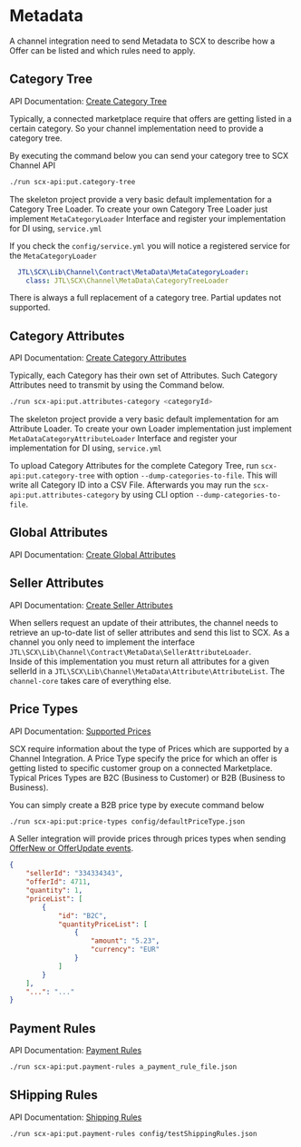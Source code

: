 # Metadata

A channel integration need to send Metadata to SCX to describe how a Offer can be listed and which rules need to apply.
 
## Category Tree

API Documentation: [Create Category Tree](https://scx-sandbox.ui.jtl-software.com/docs/api_channel.html#operation/CreateChannelCategoryTree)

Typically, a connected marketplace require that offers are getting listed in a certain category. So your channel implementation 
need to provide a category tree. 

By executing the command below you can send your category tree to SCX Channel API

````bash
./run scx-api:put.category-tree
````

The skeleton project provide a very basic default implementation for a Category Tree Loader. To create your own 
Category Tree Loader just implement `MetaCategoryLoader` Interface and register your implementation for DI 
using, `service.yml` 

If you check the `config/service.yml` you will notice a registered service for the `MetaCategoryLoader`

````yaml
  JTL\SCX\Lib\Channel\Contract\MetaData\MetaCategoryLoader:
    class: JTL\SCX\Channel\MetaData\CategoryTreeLoader
````

There is always a full replacement of a category tree. Partial updates not supported.

## Category Attributes

API Documentation: [Create Category Attributes](https://scx-sandbox.ui.jtl-software.com/docs/api_channel.html#operation/CreateCategoryAttributes)

Typically, each Category has their own set of Attributes. Such Category Attributes need to transmit by using the Command 
below.  

````bash
./run scx-api:put.attributes-category <categoryId>
````

The skeleton project provide a very basic default implementation for am Attribute Loader. To create your own 
Loader implementation just implement `MetaDataCategoryAttributeLoader` Interface and register your implementation 
for DI using, `service.yml` 

To upload Category Attributes for the complete Category Tree, run `scx-api:put.category-tree` with option 
`--dump-categories-to-file`. This will write all Category ID into a CSV File. Afterwards you may run 
the `scx-api:put.attributes-category` by using CLI option `--dump-categories-to-file`. 

## Global Attributes

API Documentation: [Create Global Attributes](https://scx-sandbox.ui.jtl-software.com/docs/api_channel.html#operation/CreateGlobalAttributes)

## Seller Attributes

API Documentation: [Create Seller Attributes](https://scx-sandbox.ui.jtl-software.com/docs/api_channel.html#operation/CreateSellerAttributes)

When sellers request an update of their attributes, the channel needs to retrieve an up-to-date list of seller attributes 
and send this list to SCX. As a channel you only need to implement the interface `JTL\SCX\Lib\Channel\Contract\MetaData\SellerAttributeLoader`.  
Inside of this implementation you must return all attributes for a given sellerId in a `JTL\SCX\Lib\Channel\MetaData\Attribute\AttributeList`. 
The `channel-core` takes care of everything else. 

## Price Types

API Documentation: [Supported Prices](https://scx-sandbox.ui.jtl-software.com/docs/api_channel.html#tag/Supported-Prices)

SCX require information about the type of Prices which are supported by a Channel Integration. A Price Type specify the price 
for which an offer is getting listed to specific customer group on a connected Marketplace. Typical Prices Types are 
B2C (Business to Customer) or B2B (Business to Business).

You can simply create a B2B price type by execute command below

````bash
./run scx-api:put:price-types config/defaultPriceType.json
````

A Seller integration will provide prices through prices types when sending 
[OfferNew or OfferUpdate events](https://scx-sandbox.ui.jtl-software.com/docs/api_channel.html#operation/GetEvents). 

````json
{
    "sellerId": "334334343",
    "offerId": 4711,
    "quantity": 1,
    "priceList": [
        {
            "id": "B2C",
            "quantityPriceList": [
                {
                    "amount": "5.23",
                    "currency": "EUR"
                }
            ]
        }
    ],
    "...": "..."
}
````

## Payment Rules

API Documentation: [Payment Rules](https://scx-sandbox.ui.jtl-software.com/docs/api_channel.html#operation/PutPaymentRules)

````bash
./run scx-api:put.payment-rules a_payment_rule_file.json
````
 
## SHipping Rules

API Documentation: [Shipping Rules](https://scx-sandbox.ui.jtl-software.com/docs/api_channel.html#operation/PutShippingRules)

````bash
./run scx-api:put.payment-rules config/testShippingRules.json
````
